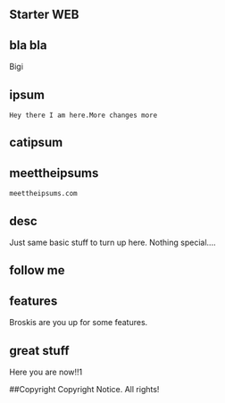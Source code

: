 ## Starter WEB

## bla bla
Bigi

## ipsum 
	Hey there I am here.More changes more
## catipsum

## meettheipsums
	meettheipsums.com
## desc
Just same basic stuff to turn up here. Nothing special....

## follow me 

## features
Broskis are you up for some features.


## great stuff 
Here you are now!!1

##Copyright
Copyright Notice. All rights!